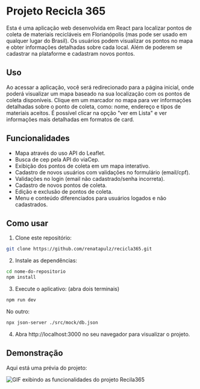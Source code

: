 # Projeto Recicla 365

Esta é uma aplicação web desenvolvida em React para localizar pontos de coleta de materiais recicláveis em Florianópolis (mas pode ser usado em qualquer lugar do Brasil). Os usuários podem visualizar os pontos no mapa e obter informações detalhadas sobre cada local. Além de poderem se cadastrar na plataforme e cadastram novos pontos.


## Uso

Ao acessar a aplicação, você será redirecionado para a página inicial, onde poderá visualizar um mapa baseado na sua localização com os pontos de coleta disponíveis.
Clique em um marcador no mapa para ver informações detalhadas sobre o ponto de coleta, como: nome, endereço e tipos de materiais aceitos.
É possível clicar na opção "ver em Lista" e ver informações mais detalhadas em formatos de card.


## Funcionalidades

- Mapa através do uso API do Leaflet.
- Busca de cep pela API do viaCep.
- Exibição dos pontos de coleta em um mapa interativo.
- Cadastro de novos usuários com validações no formulário (email/cpf).
- Validações no login (email não cadastrado/senha incorreta).
- Cadastro de novos pontos de coleta.
- Edição e exclusão de pontos de coleta.
- Menu e conteúdo diferenciados para usuários logados e não cadastrados.
  

## Como usar

1. Clone este repositório:

```bash
git clone https://github.com/renatapulz/recicla365.git
```

2. Instale as dependências:

```bash
cd nome-do-repositorio
npm install
```

3. Execute o aplicativo: (abra dois terminais)

```bash
npm run dev
```

No outro:

```bash
npx json-server ./src/mock/db.json
```

4. Abra http://localhost:3000 no seu navegador para visualizar o projeto.


## Demonstração

Aqui está uma prévia do projeto:

![GIF exibindo as funcionalidades do projeto Recila365](/giff.gif "GIF Recila365")











   
